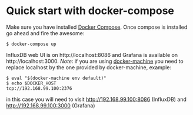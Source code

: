 # Quick start with docker-compose

Make sure you have installed [Docker Compose](https://docs.docker.com/compose/).  Once compose is installed go ahead and fire the awesome:

    $ docker-compose up

InfluxDB web UI is on http://localhost:8086 and Grafana is available on http://localhost:3000. *Note*: if you are using [docker-machine](https://docs.docker.com/machine/) you need to replace localhost by the one provided by docker-machine, example:
    
    $ eval "$(docker-machine env default)"
    $ echo $DOCKER_HOST                                                                 
    tcp://192.168.99.100:2376

in this case you will need to visit http://192.168.99.100:8086 (InfluxDB) and http://192.168.99.100:3000 (Grafana)

